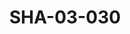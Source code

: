 ---
pid: SHA-03-030
title: SHA-03-030
language: en
collection: Sharhabil Ahmed
original_label: 
rights: Sharhabil Ahmed
location_of_original: Sharhabil Ahmed
photographer_or_studio: 
scanned_from: photograph 9.1 by 11.7
_date: '1959'
location: Khartoum
description: private concert at house of american embassy worker Musa Bahr Ibrahim
  Ali Nur al Jalil Sharhabil Ahmed and Ms. Beacon
additional_notes: 
permission_display: 'yes'
on_server: 'no'
on_website: 'no'
permalink: /photopages/en/SHA-03-030.html
layout: photo-page
---